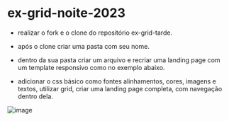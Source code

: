 # ex-grid-noite-2023

- realizar o fork e o clone do repositório ex-grid-tarde.

- após o clone criar uma pasta com seu nome.

- dentro da sua pasta criar um arquivo e recriar uma landing page com um template responsivo como no exemplo abaixo.

- adicionar o css básico como fontes alinhamentos, cores, imagens e textos, utilizar grid, criar uma landing page completa, com navegação dentro dela.

![image](https://github.com/EdsonTiepermann/ex-grid-tarde/assets/33090891/5c4261f5-de17-474b-adcb-89fbe197af2b)
